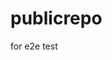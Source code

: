 # publicrepo
for e2e test





















































































































































































































































































































































































































































































































































































































